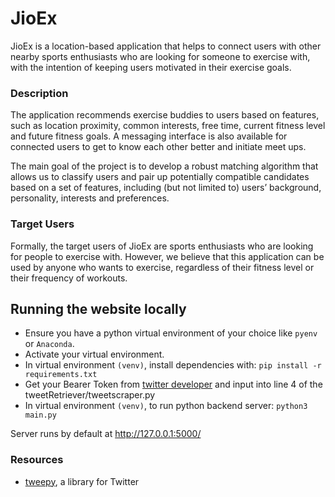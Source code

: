 # JioEx
JioEx is a location-based application that helps to connect users with other nearby sports enthusiasts who are looking for someone to exercise with, with the intention of keeping users motivated in their exercise goals.

### Description
The application recommends exercise buddies to users based on features, such as location proximity, common interests, free time, current fitness level and future fitness goals. A messaging interface is also available for connected users to get to know each other better and initiate meet ups. 

The main goal of the project is to develop a robust matching algorithm that allows us to classify users and pair up potentially compatible candidates based on a set of features, including (but not limited to) users’ background, personality, interests and preferences.

### Target Users
Formally, the target users of JioEx are sports enthusiasts who are looking for people to exercise with. However, we believe that this application can be used by anyone who wants to exercise, regardless of their fitness level or their frequency of workouts.

## Running the website locally
- Ensure you have a python virtual environment of your choice like `pyenv` or `Anaconda`.
- Activate your virtual environment.
- In virtual environment `(venv)`, install dependencies with: `pip install -r requirements.txt`
- Get your Bearer Token from [twitter developer](https://developer.twitter.com/) and input into line 4 of the tweetRetriever/tweetscraper.py
- In virtual environment `(venv)`, to run python backend server: `python3 main.py`

Server runs by default at http://127.0.0.1:5000/

### Resources
* [tweepy](https://github.com/tweepy/tweepy), a library for Twitter
